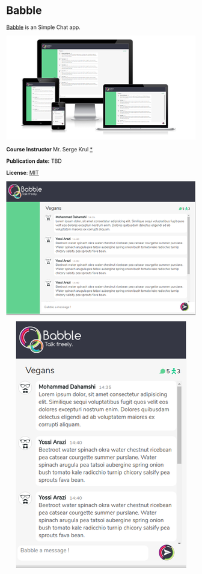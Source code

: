 # Babble
<a href="http://mdahamshi.casacam.net/babble/client">Babble</a> is an Simple Chat app.
<p align="center">
<img src="https://github.com/mdahamshi/babble/blob/master/ss/0.png"/>
</p>

**Course Instructor**
Mr. Serge Krul <a href="https://il.linkedin.com/in/sergekrul">*</a>

**Publication date:** TBD

**License**: <a href="https://en.wikipedia.org/wiki/MIT_License">MIT</a>

<p align="center">
<img src="https://github.com/mdahamshi/babble/blob/master/ss/1.png"/>
</p>

<p align="center">
<img src="https://github.com/mdahamshi/babble/blob/master/ss/2.png"/>
</p>

